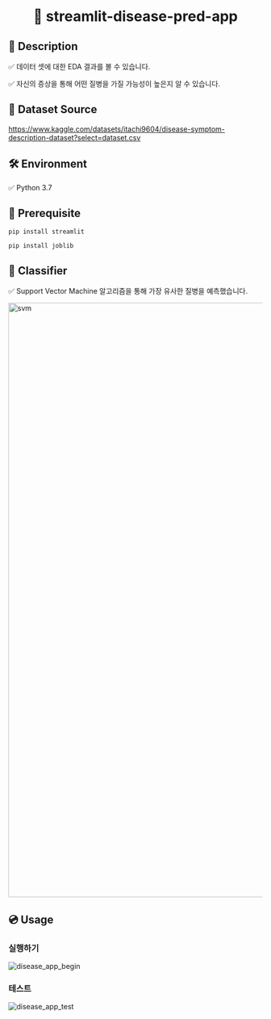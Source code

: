 <h1 align="center"> 🙌 streamlit-disease-pred-app</h1>

## 📃 Description

✅ 데이터 셋에 대한 EDA 결과를 볼 수 있습니다.

✅ 자신의 증상을 통해 어떤 질병을 가질 가능성이 높은지 알 수 있습니다.

## 📘 Dataset Source

https://www.kaggle.com/datasets/itachi9604/disease-symptom-description-dataset?select=dataset.csv

##
## 🛠 Environment

✅ Python 3.7

##
## 🔨 Prerequisite

```
pip install streamlit
```

```
pip install joblib
```

## 💼 Classifier

✅ Support Vector Machine 알고리즘을 통해 가장 유사한 질병을 예측했습니다.

<img width="1179" alt="svm" src="https://user-images.githubusercontent.com/105832330/172291034-6aad1ee9-83a7-4958-a6c0-0a681fde9879.png">



## 💿 Usage

### 실행하기
![disease_app_begin](https://user-images.githubusercontent.com/105832330/172292448-651ddc49-7eac-4203-ab88-80b6c7c2e7e1.gif)


### 테스트
![disease_app_test](https://user-images.githubusercontent.com/105832330/172293800-74360634-5790-4bc0-b80a-e3e3bd5a9b05.gif)

